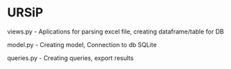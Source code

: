 # URSiP

views.py - Aplications for parsing excel file, creating dataframe/table for DB

model.py - Creating model, Connection to db SQLite

queries.py - Creating queries, export results
